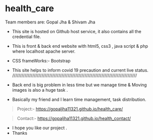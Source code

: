 # health_care
Team members are:
Gopal Jha & Shivam Jha

* This site is hosted on Github host service, it also contains all the credential file. 

* This is front & back end website with html5, css3 , java script & php where localhost apache server.

* CSS frameWorks:- Bootstrap

* This site helps to inform covid 19 precaution and current live status.
/////////////////////////////////////////////////////////////////////////////////
* Back end is big problem in less time but we manage time & Moving images is also a huge task .
* Basically my friend and I learn time management, task distribution.
>Project:- https://gopaljha11321.github.io/health_care/

>Contact:- https://gopaljha11321.github.io/health_contact/
* I hope you like our project .
* Thanks 
